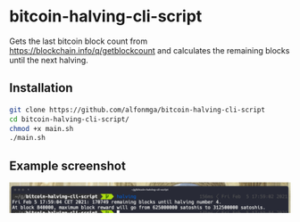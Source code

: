 bitcoin-halving-cli-script
==========================
Gets the last bitcoin block count from https://blockchain.info/q/getblockcount and calculates the remaining blocks until the next halving.

Installation
------------
```sh
git clone https://github.com/alfonmga/bitcoin-halving-cli-script
cd bitcoin-halving-cli-script/
chmod +x main.sh
./main.sh
```
Example screenshot
------------------
![cli preview](preview.png)
